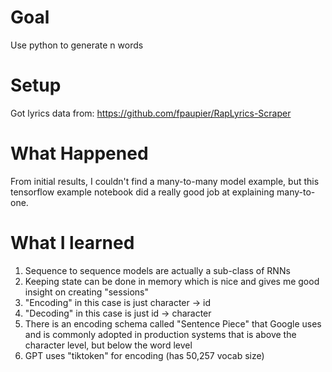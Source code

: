 # Goal
Use python to generate n words 

# Setup
Got lyrics data from: https://github.com/fpaupier/RapLyrics-Scraper

# What Happened
From initial results, I couldn't find a many-to-many model example, but this tensorflow example notebook did a really good job at explaining many-to-one.


# What I learned
1. Sequence to sequence models are actually a sub-class of RNNs
2. Keeping state can be done in memory which is nice and gives me good insight on creating "sessions"
3. "Encoding" in this case is just character -> id
4. "Decoding" in this case is just id -> character
5. There is an encoding schema called "Sentence Piece" that Google uses and is commonly adopted in production systems that is above the character level, but below the word level
6. GPT uses "tiktoken" for encoding (has 50,257 vocab size)